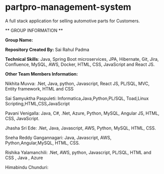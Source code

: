 # partpro-management-system
A full stack application for selling automotive parts for Customers.

** GROUP INFORMATION **


**Group Name:**

**Repository Created By:** Sai Rahul Padma

**Technical Skills**: Java, Spring Boot microservices, JPA, Hibernate, Git, Jira, Confluence, MySQL, AWS, Docker, HTML, CSS, JavaScript and React JS.

**Other Team Members Information:**

Nikhita Muvva: .Net, Java, python, Javascript, React JS, PL/SQL, MVC, Entity framework, HTML and CSS

Sai Samyuktha Paspuleti: Informatica,Java,Python,PL/SQL, Toad,Linux Scripting,HTML,CSS,JavaScript

Pavani Venigalla: Java, C#, .Net, Azure, Python, MySQL, Angular JS, HTML, CSS, JavaScript.

Jhasha Sri Ede: .Net, Java, Javascript, AWS, Python, MySQL, HTML, CSS.

Sneha Reddy Gangannagari: Java, Javascript, AWS, Python,Angular,MySQL, HTML, CSS.

Rishika Yalamanchili: .Net, AWS, python, Javascript, PL/SQL, HTML and CSS , Java , Azure

Himabindu Chunduri:








